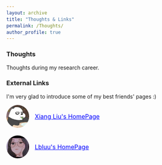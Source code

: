 ```yaml
---
layout: archive
title: "Thoughts & Links"
permalink: /Thoughts/
author_profile: true
---
```



### Thoughts

Thoughts during my research career.


### External Links

I'm very glad to introduce some of my best friends' pages :)


<div style="display: flex; align-items: center; margin-bottom: 20px;">
    <img src="../images/barebear.jpg" alt="Xiang Liu" style="width: 60px; height: 60px; border-radius: 50%; margin-right: 15px;">
    <a href="https://lx-1234.github.io/" target="_blank" style="text-decoration: underline; color: blue; font-size: 16px;">Xiang Liu's HomePage</a>
</div>

<div style="display: flex; align-items: center; margin-bottom: 20px;">
    <img src="../images/lblue.jpg" alt="Lbluu" style="width: 60px; height: 60px; border-radius: 50%; margin-right: 15px;">
    <a href="https://lbluu.github.io/" target="_blank" style="text-decoration: underline; color: blue; font-size: 16px;">Lbluu's HomePage</a>
</div>


